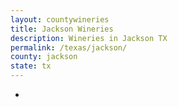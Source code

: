 ```yaml
---
layout: countywineries
title: Jackson Wineries
description: Wineries in Jackson TX
permalink: /texas/jackson/
county: jackson
state: tx
---
```

-
